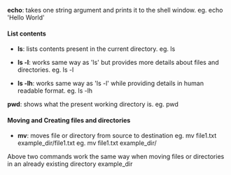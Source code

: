 **echo**: takes one string argument and prints it to the shell window.
eg. echo 'Hello World'

#### List contents
  
  - **ls**: lists contents present in the current directory.
  eg. ls

  - **ls -l**: works same way as 'ls' but provides more details about files and directories.
  eg. ls -l

  - **ls -lh**: works same way as 'ls -l' while providing details in human readable format.
  eg. ls -lh

**pwd**: shows what the present working directory is.
eg. pwd

#### Moving and Creating files and directories

  - **mv**: moves file or directory from source to destination
  eg. mv file1.txt example_dir/file1.txt
  eg. mv file1.txt example_dir/
  
  Above two commands work the same way when moving files or directories in an already existing directory example_dir

